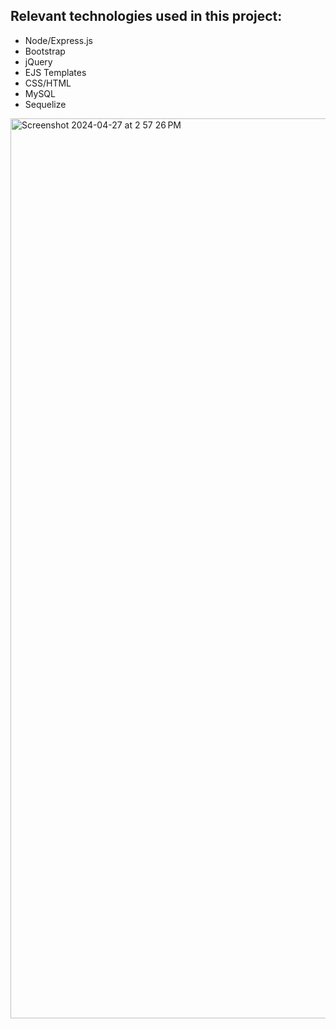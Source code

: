 ## Relevant technologies used in this project:
- Node/Express.js
- Bootstrap
- jQuery
- EJS Templates
- CSS/HTML
- MySQL
- Sequelize
<img width="1440" alt="Screenshot 2024-04-27 at 2 57 26 PM" src="https://github.com/EddyRuizB76880/Node_CRUD/assets/63669886/382c2507-5347-4d0e-a190-11aa51f8bba3">

